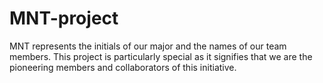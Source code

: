 # MNT-project
MNT represents the initials of our major and the names of our team members. This project is particularly special as it signifies that we are the pioneering members and collaborators of this initiative.
